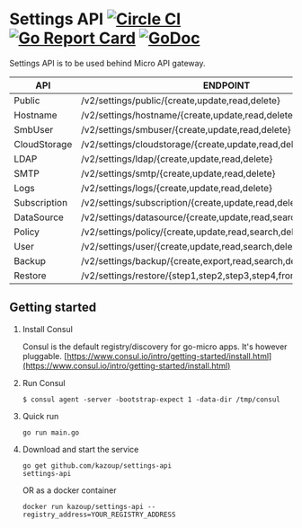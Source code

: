# Settings API [![Circle CI](https://circleci.com/gh/kazoup/settings-api.svg?style=svg)](https://circleci.com/gh/kazoup/settings-api) [![Go Report Card](https://goreportcard.com/badge/github.com/kazoup/settings-api)](https://goreportcard.com/report/github.com/kazoup/settings-api) [![GoDoc](https://godoc.org/github.com/kazoup/settings-api?status.svg)](https://godoc.org/github.com/kazoup/settings-api)

Settings API is to be used behind Micro API gateway.

API    | ENDPOINT
-------|---------
Public | /v2/settings/public/{create,update,read,delete}
Hostname | /v2/settings/hostname/{create,update,read,delete}
SmbUser | /v2/settings/smbuser/{create,update,read,delete}
CloudStorage | /v2/settings/cloudstorage/{create,update,read,delete}
LDAP | /v2/settings/ldap/{create,update,read,delete}
SMTP | /v2/settings/smtp/{create,update,read,delete}
Logs | /v2/settings/logs/{create,update,read,delete}
Subscription | /v2/settings/subscription/{create,update,read,delete}
DataSource | /v2/settings/datasource/{create,update,read,search,discover,delete}
Policy | /v2/settings/policy/{create,update,read,search,delete}
User | /v2/settings/user/{create,update,read,search,delete}
Backup | /v2/settings/backup/{create,export,read,search,delete}
Restore | /v2/settings/restore/{step1,step2,step3,step4,fromfile}

## Getting started

1. Install Consul

	Consul is the default registry/discovery for go-micro apps. It's however pluggable.
	[https://www.consul.io/intro/getting-started/install.html](https://www.consul.io/intro/getting-started/install.html)

2. Run Consul
	```
	$ consul agent -server -bootstrap-expect 1 -data-dir /tmp/consul
	```
3. Quick run

	```
	go run main.go
	```
4. Download and start the service

	```shell
	go get github.com/kazoup/settings-api
	settings-api
	```

	OR as a docker container

	```shell
	docker run kazoup/settings-api --registry_address=YOUR_REGISTRY_ADDRESS
	```
